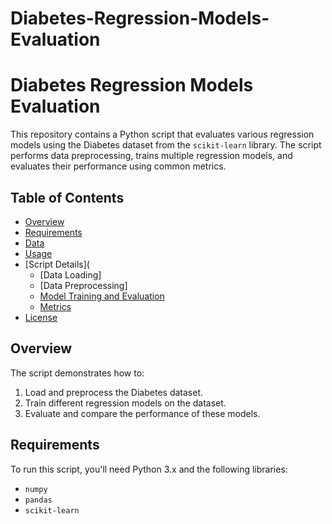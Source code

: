 # Diabetes-Regression-Models-Evaluation

# Diabetes Regression Models Evaluation

This repository contains a Python script that evaluates various regression models using the Diabetes dataset from the `scikit-learn` library. The script performs data preprocessing, trains multiple regression models, and evaluates their performance using common metrics.

## Table of Contents

- [Overview](#overview)
- [Requirements](#requirements)
- [Data](#data)
- [Usage](#usage)
- [Script Details](
  - [Data Loading]
  - [Data Preprocessing]
  - [Model Training and Evaluation](#model-training-and-evaluation)
  - [Metrics](#metrics)
- [License](#license)

## Overview

The script demonstrates how to:

1. Load and preprocess the Diabetes dataset.
2. Train different regression models on the dataset.
3. Evaluate and compare the performance of these models.

## Requirements

To run this script, you'll need Python 3.x and the following libraries:

- `numpy`
- `pandas`
- `scikit-learn`
